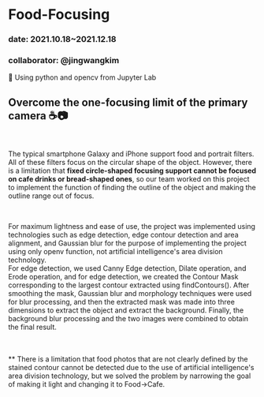 # Food-Focusing

### date: 2021.10.18~2021.12.18 
### collaborator: @jingwangkim </br>
🕋 Using python and opencv from Jupyter Lab </br>
## <strong>Overcome the one-focusing limit of the primary camera ☕📷</strong>
</br>
<p>
  The typical smartphone Galaxy and iPhone support food and portrait filters. All of these filters focus on the circular shape of the object. However, there is a limitation that <strong>fixed circle-shaped focusing support cannot be focused on cafe drinks or bread-shaped ones</strong>, so our team worked on this project to implement the function of finding the outline of the object and making the outline range out of focus.
</p>
</br>
<p>
  For maximum lightness and ease of use, the project was implemented using technologies such as edge detection, edge contour detection and area alignment, and Gaussian blur for the purpose of implementing the project using only openv function, not artificial intelligence's area division technology. </br>
  For edge detection, we used Canny Edge detection, Dilate operation, and Erode operation, and for edge detection, we created the Contour Mask corresponding to the largest contour extracted using findContours(). After smoothing the mask, Gaussian blur and morphology techniques were used for blur processing, and then the extracted mask was made into three dimensions to extract the object and extract the background. Finally, the background blur processing and the two images were combined to obtain the final result.
</p>
</br>
</br>
** There is a limitation that food photos that are not clearly defined by the stained contour cannot be detected due to the use of artificial intelligence's area division technology, but we solved the problem by narrowing the goal of making it light and changing it to Food→Cafe.
